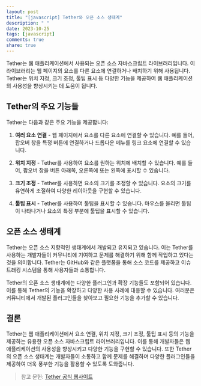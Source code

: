 ```yaml
---
layout: post
title: "[javascript] Tether와 오픈 소스 생태계"
description: " "
date: 2023-10-25
tags: [javascript]
comments: true
share: true
---
```


Tether는 웹 애플리케이션에서 사용되는 오픈 소스 자바스크립트 라이브러리입니다. 이 라이브러리는 웹 페이지의 요소를 다른 요소에 연결하거나 배치하기 위해 사용됩니다. Tether는 위치 지정, 크기 조정, 툴팁 표시 등 다양한 기능을 제공하여 웹 애플리케이션의 사용성을 향상시키는 데 도움이 됩니다.

## Tether의 주요 기능들

Tether는 다음과 같은 주요 기능을 제공합니다:

1. **여러 요소 연결** - 웹 페이지에서 요소를 다른 요소에 연결할 수 있습니다. 예를 들어, 팝오버 창을 특정 버튼에 연결하거나 드롭다운 메뉴를 링크 요소에 연결할 수 있습니다.

2. **위치 지정** - Tether를 사용하여 요소를 원하는 위치에 배치할 수 있습니다. 예를 들어, 팝오버 창을 버튼 아래쪽, 오른쪽에 또는 왼쪽에 표시할 수 있습니다.

3. **크기 조정** - Tether를 사용하면 요소의 크기를 조정할 수 있습니다. 요소의 크기를 유연하게 조절하여 다양한 레이아웃을 구현할 수 있습니다.

4. **툴팁 표시** - Tether를 사용하여 툴팁을 표시할 수 있습니다. 마우스를 올리면 툴팁이 나타나거나 요소의 특정 부분에 툴팁을 표시할 수 있습니다.

## 오픈 소스 생태계

Tether는 오픈 소스 지향적인 생태계에서 개발되고 유지되고 있습니다. 이는 Tether를 사용하는 개발자들이 커뮤니티에 기여하고 문제를 해결하기 위해 함께 작업하고 있다는 것을 의미합니다. Tether는 GitHub와 같은 플랫폼을 통해 소스 코드를 제공하고 이슈 트래킹 시스템을 통해 사용자들과 소통합니다.

Tether의 오픈 소스 생태계에는 다양한 플러그인과 확장 기능들도 포함되어 있습니다. 이를 통해 Tether의 기능을 확장하고 다양한 사용 사례에 대응할 수 있습니다. 여러분은 커뮤니티에서 개발된 플러그인들을 찾아보고 필요한 기능을 추가할 수 있습니다.

## 결론

Tether는 웹 애플리케이션에서 요소 연결, 위치 지정, 크기 조정, 툴팁 표시 등의 기능을 제공하는 유용한 오픈 소스 자바스크립트 라이브러리입니다. 이를 통해 개발자들은 웹 애플리케이션의 사용성을 향상시키고 다양한 기능을 구현할 수 있습니다. 또한 Tether의 오픈 소스 생태계는 개발자들이 소통하고 함께 문제를 해결하며 다양한 플러그인들을 제공하여 더욱 풍부한 기능을 활용할 수 있도록 도와줍니다.

> 참고 문헌: [Tether 공식 웹사이트](https://github.com/shipshapecode/tether)